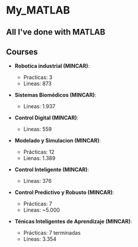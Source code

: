 # My_MATLAB
All I've done with MATLAB
---
## Courses

- __Robotica industrial (MINCAR)__:
    - Practicas: 3
    - Lineas: 873
    
- __Sistemas Biomédicos (MINCAR)__:
    - Lineas: 1.937

- __Control Digital (MINCAR)__:
    - Lineas: 559
    
- __Modelado y Simulacion (MINCAR)__:
    - Prácticas: 12
    - Lienas: 1.389
    
- __Control Inteligente (MINCAR)__:
    - Lineas: 376
    
- __Control Predictivo y Robusto (MINCAR)__:
    - Prácticas: 7
    - Lineas: ~5.000

- __Ténicas Inteligentes de Aprendizaje (MINCAR)__:
    - Prácticas: 7 terminadas
    - Líneas: 3.354
